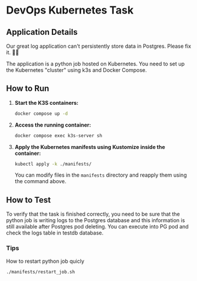# DevOps Kubernetes Task

## Application Details

Our great log application can't persistently store data in Postgres. Please fix it. 🙏😺

The application is a python job hosted on Kubernetes. You need to set up the Kubernetes "cluster" using k3s and Docker Compose.

## How to Run

1. **Start the K3S containers:**

   ```bash
   docker compose up -d
   ```

2. **Access the running container:**

   ```bash
   docker compose exec k3s-server sh
   ```

3. **Apply the Kubernetes manifests using Kustomize inside the container:**

   ```bash
   kubectl apply -k ./manifests/
   ```

   You can modify files in the `manifests` directory and reapply them using the command above.

## How to Test

To verify that the task is finished correctly, you need to be sure that the python job is writing logs to the Postgres database
and this information is still available after Postgres pod deleting.
You can execute into PG pod and check the logs table in testdb database.

### Tips

How to restart python job quicly
```bash
./manifests/restart_job.sh
```
